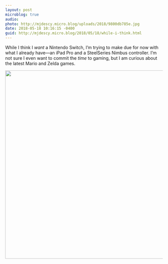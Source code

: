 ```yaml
---
layout: post
microblog: true
audio: 
photo: http://mjdescy.micro.blog/uploads/2018/9800db785e.jpg
date: 2018-05-18 10:16:15 -0400
guid: http://mjdescy.micro.blog/2018/05/18/while-i-think.html
---
```

While I think I _want_ a Nintendo Switch, I’m trying to make due for now with what I already have—an iPad Pro and a SteelSeries Nimbus controller. I’m not sure I even want to commit the _time_ to gaming, but I am curious about the latest Mario and Zelda games.

<img src="http://mjdescy.micro.blog/uploads/2018/9800db785e.jpg" width="600" height="600" />
